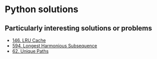 # Python solutions

## Particularly interesting solutions or problems

- [146. LRU Cache](./146_lru_cache.py)
- [594. Longest Harmonious Subsequence](./594_longest_harmonious_subsequence.py)
- [62. Unique Paths](./62_unique_paths.py)
